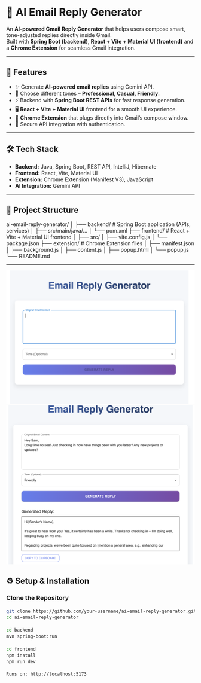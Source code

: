 # 📧 AI Email Reply Generator  

An **AI-powered Gmail Reply Generator** that helps users compose smart, tone-adjusted replies directly inside Gmail.  
Built with **Spring Boot (backend)**, **React + Vite + Material UI (frontend)** and a **Chrome Extension** for seamless Gmail integration.  

---

## 🚀 Features  
- ✨ Generate **AI-powered email replies** using Gemini API.  
- 🎨 Choose different tones – **Professional, Casual, Friendly**.  
- ⚡ Backend with **Spring Boot REST APIs** for fast response generation.  
- 🖥️ **React + Vite + Material UI** frontend for a smooth UI experience.  
- 📩 **Chrome Extension** that plugs directly into Gmail’s compose window.  
- 🔐 Secure API integration with authentication.  

---

## 🛠️ Tech Stack  
- **Backend:** Java, Spring Boot, REST API, IntelliJ, Hibernate  
- **Frontend:** React, Vite, Material UI  
- **Extension:** Chrome Extension (Manifest V3), JavaScript  
- **AI Integration:** Gemini API  

---

## 📂 Project Structure  
ai-email-reply-generator/
│
├── backend/ # Spring Boot application (APIs, services)
│ ├── src/main/java/...
│ └── pom.xml
├── frontend/ # React + Vite + Material UI frontend
│ ├── src/
│ ├── vite.config.js
│ └── package.json
├── extension/ # Chrome Extension files
│ ├── manifest.json
│ ├── background.js
│ ├── content.js
│ ├── popup.html
│ └── popup.js
└── README.md

---
![Mobile UI](src/assets/images/image2.png)
![Desktop UI](src/assets/images/image1.png)


## ⚙️ Setup & Installation  

### Clone the Repository  
```bash
git clone https://github.com/your-username/ai-email-reply-generator.git
cd ai-email-reply-generator

cd backend
mvn spring-boot:run

cd frontend
npm install
npm run dev

Runs on: http://localhost:5173


